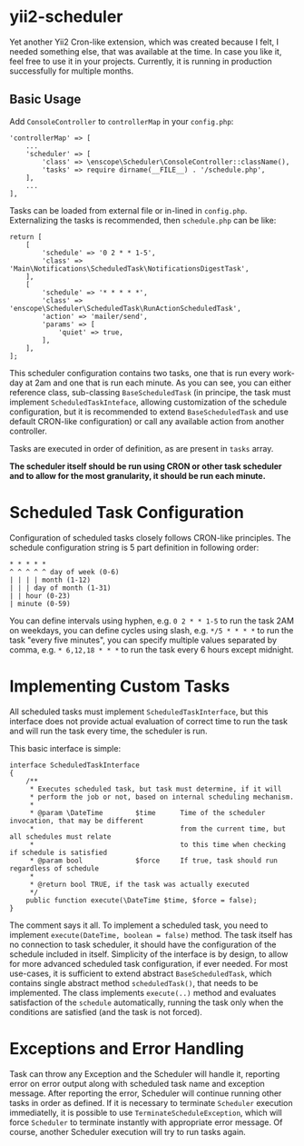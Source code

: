 # yii2-scheduler
Yet another Yii2 Cron-like extension, which was created because I felt, I needed something else, that was available at the time.
In case you like it, feel free to use it in your projects. Currently, it is running in production successfully for multiple months.

## Basic Usage

Add `ConsoleController` to `controllerMap` in your `config.php`:

    'controllerMap' => [
        ...
        'scheduler' => [
            'class' => \enscope\Scheduler\ConsoleController::className(),
            'tasks' => require dirname(__FILE__) . '/schedule.php',
        ],
        ...
    ],

Tasks can be loaded from external file or in-lined in `config.php`.
Externalizing the tasks is recommended, then `schedule.php` can be like:

    return [
        [
            'schedule' => '0 2 * * 1-5',
            'class' => 'Main\Notifications\ScheduledTask\NotificationsDigestTask',
        ],
        [
            'schedule' => '* * * * *',
            'class' => 'enscope\Scheduler\ScheduledTask\RunActionScheduledTask',
            'action' => 'mailer/send',
            'params' => [
                'quiet' => true,
            ],
        ],
    ];

This scheduler configuration contains two tasks, one that is run every work-day at 2am and one that is run each minute.
As you can see, you can either reference class, sub-classing `BaseScheduledTask` (in principe, the task must implement `ScheduledTaskInteface`,
allowing customization of the schedule configuration, but it is recommended to extend `BaseScheduledTask` and use
default CRON-like configuration) or call any available action from another controller.

Tasks are executed in order of definition, as are present in `tasks` array.

**The scheduler itself should be run using CRON or other task scheduler and to allow for the most granularity, it should be run each minute.**

# Scheduled Task Configuration

Configuration of scheduled tasks closely follows CRON-like principles.
The schedule configuration string is 5 part definition in following order:

    * * * * *
    ^ ^ ^ ^ ^ day of week (0-6)
    | | | | month (1-12)
    | | | day of month (1-31)
    | | hour (0-23)
    | minute (0-59)

You can define intervals using hyphen, e.g. `0 2 * * 1-5` to run the task 2AM on weekdays,
you can define cycles using slash, e.g. `*/5 * * * *` to run the task "every five minutes",
you can specify multiple values separated by comma, e.g. `* 6,12,18 * * *` to run the task every 6 hours except midnight.

# Implementing Custom Tasks

All scheduled tasks must implement `ScheduledTaskInterface`, but this interface does not provide actual evaluation of correct time to run the task
and will run the task every time, the scheduler is run. 

This basic interface is simple:

    interface ScheduledTaskInterface
    {
        /**
         * Executes scheduled task, but task must determine, if it will
         * perform the job or not, based on internal scheduling mechanism.
         *
         * @param \DateTime        $time      Time of the scheduler invocation, that may be different
         *                                    from the current time, but all schedules must relate
         *                                    to this time when checking if schedule is satisfied
         * @param bool             $force     If true, task should run regardless of schedule
         *
         * @return bool TRUE, if the task was actually executed
         */
        public function execute(\DateTime $time, $force = false);
    }

The comment says it all. To implement a scheduled task, you need to implement `execute(DateTime, boolean = false)` method.
The task itself has no connection to task scheduler, it should have the configuration of the schedule included in itself.
Simplicity of the interface is by design, to allow for more advanced scheduled task configuration, if ever needed.
For most use-cases, it is sufficient to extend abstract `BaseScheduledTask`, which contains single abstract method
`scheduledTask()`, that needs to be implemented. The class implements `execute(..)` method and evaluates satisfaction
of the `schedule` automatically, running the task only when the conditions are satisfied (and the task is not forced).

# Exceptions and Error Handling

Task can throw any Exception and the Scheduler will handle it, reporting error on error output along with scheduled task name
and exception message. After reporting the error, Scheduler will continue running other tasks in order as defined. If it is
necessary to terminate `Scheduler` execution immediatelly, it is possible to use `TerminateScheduleException`, which will
force `Scheduler` to terminate instantly with appropriate error message. Of course, another Scheduler execution will
try to run tasks again.
